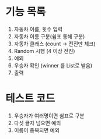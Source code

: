 # 기능 목록
1. 자동차 이름, 횟수 입력
2. 자동차 이름 구분(쉼표 통해 구분)
3. 자동차 클래스 (count -> 전진만 체크)
4. Random 시행 (4 이상 전진)
5. 예외
6. 우승자 확인 (winner 를 List로 받음)
7. 출력

# 테스트 코드
1. 우승자가 여러명이면 쉼표로 구분
2. 다섯 글자 넘으면 예외
3. 이름이 중복되면 예외 
